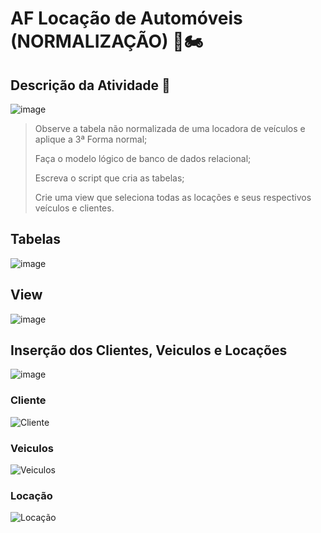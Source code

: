 # AF Locação de Automóveis (NORMALIZAÇÃO) 🚗🏍️

## Descrição da Atividade 📓

![image](https://github.com/IsabelaQu/Banco-de-Dados/assets/124175141/7e210711-b135-4b38-8848-bf9caef43561)

> Observe a tabela não normalizada de uma locadora de veículos e aplique a 3ª Forma normal;
> 
> Faça o modelo lógico de banco de dados relacional;
> 
> Escreva o script que cria as tabelas;
> 
> Crie uma view que seleciona todas as locações e seus respectivos veículos e clientes.


## Tabelas
![image](https://github.com/IsabelaQu/Banco-de-Dados/assets/124175141/a4907acf-13c6-40db-80be-251ade8cd7be)

## View
![image](https://github.com/IsabelaQu/Banco-de-Dados/assets/124175141/fb6fc272-13af-49d5-8423-01cc98e060c5)


## Inserção dos Clientes, Veiculos e Locações
![image](https://github.com/IsabelaQu/Banco-de-Dados/assets/124175141/1b9ed090-69bd-4b3d-b0ec-8d10493b5ea8)

### Cliente 
![Cliente](https://github.com/IsabelaQu/Banco-de-Dados/assets/124175141/2f037c4b-3efb-4193-8cc4-bb5abde2ec0a)

### Veiculos
![Veiculos](https://github.com/IsabelaQu/Banco-de-Dados/assets/124175141/88650837-2579-4ec6-aba3-eccfc2998c64)

### Locação
![Locação](https://github.com/IsabelaQu/Banco-de-Dados/assets/124175141/8e1babca-b512-41e1-985c-0b52801cf988)
